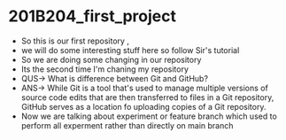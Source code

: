 # 201B204_first_project
- So this is our first repository ,
- we will do some interesting stuff here so follow Sir's tutorial
- So we are doing some changing in our repository 
- Its the second time I'm chaning my repository
- QUS-> What is difference between Git and GitHub?
- ANS-> While Git is a tool that's used to manage multiple versions of source code edits that are then transferred to files in a Git repository, GitHub serves as a location fo uploading copies of a Git repository.
- Now we are talking about experiment or feature branch which used to perform all experment rather than directly on main branch 



